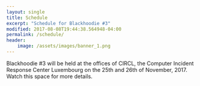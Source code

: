 ```yaml
---
layout: single
title: Schedule
excerpt: "Schedule for Blackhoodie #3"
modified: 2017-08-08T19:44:38.564948-04:00
permalink: /schedule/
header:
    image: /assets/images/banner_1.png
---
```

Blackhoodie #3 will be held at the offices of CIRCL, the Computer Incident Response Center Luxembourg on the 25th and 26th of November, 2017. Watch this space for more details.

